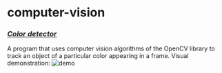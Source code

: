 # computer-vision

### ***[Color detector](color_detector.py)***
A program that uses computer vision algorithms of the OpenCV library to track an object of a particular color appearing in a frame. Visual demonstration:
![demo](demonstration.gif)
